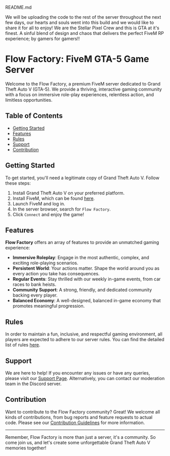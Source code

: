 README.md

We will be uploading the code to the rest of the server throughout the next few days, our hearts and souls went into this build and we would like to share it for all to enjoy! We are the Stellar Pixel Crew and this is GTA at it's finest. A sinful blend of design and chaos that delivers the perfect FiveM RP experience; by gamers for gamers!!

# Flow Factory: FiveM GTA-5 Game Server

Welcome to the Flow Factory, a premium FiveM server dedicated to Grand Theft Auto V (GTA-5). We provide a thriving, interactive gaming community with a focus on immersive role-play experiences, relentless action, and limitless opportunities.

## Table of Contents

- [Getting Started](#getting-started)
- [Features](#features)
- [Rules](#rules)
- [Support](#support)
- [Contribution](#contribution)

## Getting Started

To get started, you'll need a legitimate copy of Grand Theft Auto V. Follow these steps:

1. Install Grand Theft Auto V on your preferred platform.
2. Install FiveM, which can be found [here](https://fivem.net).
3. Launch FiveM and log in.
4. In the server browser, search for `Flow Factory`.
5. Click `Connect` and enjoy the game!

## Features

**Flow Factory** offers an array of features to provide an unmatched gaming experience:

- **Immersive Roleplay**: Engage in the most authentic, complex, and exciting role-playing scenarios.
- **Persistent World**: Your actions matter. Shape the world around you as every action you take has consequences.
- **Regular Events**: Stay thrilled with our weekly in-game events, from car races to bank heists.
- **Community Support**: A strong, friendly, and dedicated community backing every player.
- **Balanced Economy**: A well-designed, balanced in-game economy that promotes meaningful progression.

## Rules

In order to maintain a fun, inclusive, and respectful gaming environment, all players are expected to adhere to our server rules. You can find the detailed list of rules [here](LINK_TO_RULES_PAGE).

## Support

We are here to help! If you encounter any issues or have any queries, please visit our [Support Page](LINK_TO_SUPPORT_PAGE). Alternatively, you can contact our moderation team in the Discord server.

## Contribution

Want to contribute to the Flow Factory community? Great! We welcome all kinds of contributions, from bug reports and feature requests to actual code. Please see our [Contribution Guidelines](LINK_TO_CONTRIBUTION_GUIDELINES) for more information.

---

Remember, Flow Factory is more than just a server, it's a community. So come join us, and let's create some unforgettable Grand Theft Auto V memories together!
